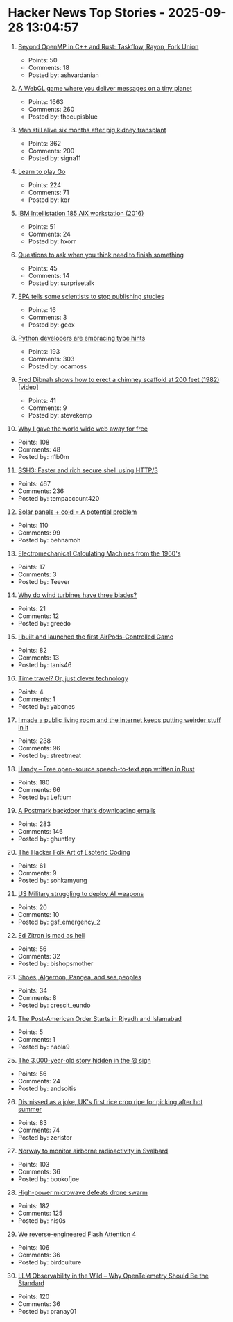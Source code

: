 # Hacker News Top Stories - 2025-09-28 13:04:57

1. [Beyond OpenMP in C++ and Rust: Taskflow, Rayon, Fork Union](https://ashvardanian.com/posts/beyond-openmp-in-cpp-rust/)
   - Points: 50
   - Comments: 18
   - Posted by: ashvardanian

2. [A WebGL game where you deliver messages on a tiny planet](https://messenger.abeto.co/)
   - Points: 1663
   - Comments: 260
   - Posted by: thecupisblue

3. [Man still alive six months after pig kidney transplant](https://www.nature.com/articles/d41586-025-02851-w)
   - Points: 362
   - Comments: 200
   - Posted by: signa11

4. [Learn to play Go](https://online-go.com/learn-to-play-go)
   - Points: 224
   - Comments: 71
   - Posted by: kqr

5. [IBM Intellistation 185 AIX workstation (2016)](http://www.ibmfiles.com/pages/intellipower185.htm)
   - Points: 51
   - Comments: 24
   - Posted by: hxorr

6. [Questions to ask when you think need to finish something](https://cassidoo.co/post/questions-when-i-need-to-finish-something/)
   - Points: 45
   - Comments: 14
   - Posted by: surprisetalk

7. [EPA tells some scientists to stop publishing studies](https://www.washingtonpost.com/climate-environment/2025/09/20/epa-scientists-research-publications/)
   - Points: 16
   - Comments: 3
   - Posted by: geox

8. [Python developers are embracing type hints](https://pyrefly.org/blog/why-typed-python/)
   - Points: 193
   - Comments: 303
   - Posted by: ocamoss

9. [Fred Dibnah shows how to erect a chimney scaffold at 200 feet (1982) [video]](https://www.youtube.com/watch?v=w3ma9iYx4rg)
   - Points: 41
   - Comments: 9
   - Posted by: stevekemp

10. [Why I gave the world wide web away for free](https://www.theguardian.com/technology/2025/sep/28/why-i-gave-the-world-wide-web-away-for-free)
   - Points: 108
   - Comments: 48
   - Posted by: n1b0m

11. [SSH3: Faster and rich secure shell using HTTP/3](https://github.com/francoismichel/ssh3)
   - Points: 467
   - Comments: 236
   - Posted by: tempaccount420

12. [Solar panels + cold = A potential problem](https://www.linspyre.com/ecoholics/temps.html)
   - Points: 110
   - Comments: 99
   - Posted by: behnamoh

13. [Electromechanical Calculating Machines from the 1960's](https://www.mortati.com/glusker/elecmech/index.htm)
   - Points: 17
   - Comments: 3
   - Posted by: Teever

14. [Why do wind turbines have three blades?](https://thekidshouldseethis.com/post/why-do-wind-turbines-have-three-blades)
   - Points: 21
   - Comments: 12
   - Posted by: greedo

15. [I built and launched the first AirPods-Controlled Game](https://apps.apple.com/us/app/ridepods-race-with-head/id6752268828)
   - Points: 82
   - Comments: 13
   - Posted by: tanis46

16. [Time travel? Or, just clever technology](https://www.syncdna.com/blog/time-travel-or-just-clever-tech)
   - Points: 4
   - Comments: 1
   - Posted by: yabones

17. [I made a public living room and the internet keeps putting weirder stuff in it](https://www.theroom.lol)
   - Points: 238
   - Comments: 96
   - Posted by: streetmeat

18. [Handy – Free open-source speech-to-text app written in Rust](https://handy.computer/)
   - Points: 180
   - Comments: 66
   - Posted by: Leftium

19. [A Postmark backdoor that’s downloading emails](https://www.koi.security/blog/postmark-mcp-npm-malicious-backdoor-email-theft)
   - Points: 283
   - Comments: 146
   - Posted by: ghuntley

20. [The Hacker Folk Art of Esoteric Coding](https://thereader.mitpress.mit.edu/the-hacker-folk-art-of-esoteric-coding/)
   - Points: 61
   - Comments: 9
   - Posted by: sohkamyung

21. [US Military struggling to deploy AI weapons](https://www.msn.com/en-us/money/companies/us-military-is-struggling-to-deploy-ai-weapons/ar-AA1NoiNK)
   - Points: 20
   - Comments: 10
   - Posted by: gsf_emergency_2

22. [Ed Zitron is mad as hell](https://www.ft.com/content/4c8d6420-d088-4660-8973-c4996cd990fb)
   - Points: 56
   - Comments: 32
   - Posted by: bishopsmother

23. [Shoes, Algernon, Pangea, and sea peoples](https://dynomight.net/shorts-5/)
   - Points: 34
   - Comments: 8
   - Posted by: crescit_eundo

24. [The Post-American Order Starts in Riyadh and Islamabad](https://www.bloomberg.com/opinion/articles/2025-09-24/the-post-american-order-starts-in-riyadh-and-islamabad)
   - Points: 5
   - Comments: 1
   - Posted by: nabla9

25. [The 3,000-year-old story hidden in the @ sign](https://www.bbc.com/future/article/20250923-the-3000-year-old-story-hidden-in-your-keyboard)
   - Points: 56
   - Comments: 24
   - Posted by: andsoitis

26. [Dismissed as a joke, UK's first rice crop ripe for picking after hot summer](https://www.bbc.co.uk/news/articles/c1wgeq702dyo)
   - Points: 83
   - Comments: 74
   - Posted by: zeristor

27. [Norway to monitor airborne radioactivity in Svalbard](https://www.highnorthnews.com/en/norway-monitor-airborne-radioactivity-svalbard)
   - Points: 103
   - Comments: 36
   - Posted by: bookofjoe

28. [High-power microwave defeats drone swarm](https://www.epirusinc.com/press-releases/epirus-leonidas-high-power-microwave-defeats-49-drone-swarm-100-of-drones-flown-at-live-fire-demonstration)
   - Points: 182
   - Comments: 125
   - Posted by: nis0s

29. [We reverse-engineered Flash Attention 4](https://modal.com/blog/reverse-engineer-flash-attention-4)
   - Points: 106
   - Comments: 36
   - Posted by: birdculture

30. [LLM Observability in the Wild – Why OpenTelemetry Should Be the Standard](https://signoz.io/blog/llm-observability-opentelemetry/)
   - Points: 120
   - Comments: 36
   - Posted by: pranay01

